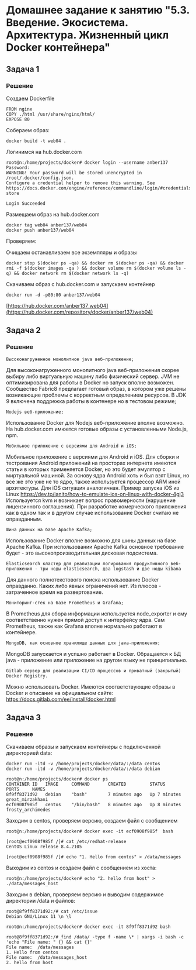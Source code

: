 # Домашнее задание к занятию "5.3. Введение. Экосистема. Архитектура. Жизненный цикл Docker контейнера"

## Задача 1

### Решение

Создаем Dockerfile

	FROM nginx
	COPY ./html /usr/share/nginx/html/
	EXPOSE 80

Собераем образ:

	docker build -t web04 .

Логинимся на hub.docker.com

	root@n:/home/projects/docker# docker login --username anber137
	Password:
	WARNING! Your password will be stored unencrypted in /root/.docker/config.json.
	Configure a credential helper to remove this warning. See
	https://docs.docker.com/engine/reference/commandline/login/#credentials-store

	Login Succeeded

Размещаем образ на hub.docker.com

	docker tag web04 anber137/web04
	docker push anber137/web04

Проверяем:

Очищаем останавливаем все экземпляры и образы

	docker stop $(docker ps -qa) && docker rm $(docker ps -qa) && docker rmi -f $(docker images -qa ) && docker volume rm $(docker volume ls -q) && docker network rm $(docker network ls -q)

Скачиваем образ с hub.docker.com и запускаем контейнер

	docker run -d -p80:80 anber137/web04


[https://hub.docker.com/anber137_web04](https://hub.docker.com/repository/docker/anber137/web04)


## Задача 2

### Решение

	Высоконагруженное монолитное java веб-приложение;

Для высоконагруженного монолитного java веб-приложения скорее выбиру либо виртуальную машину либо физический сервер.
JVM не оптимизирована для работы в Docker но запуск вполне возможен. Сообщество Fabric8 предлагает готовый образ,
в котором уже решены возникающие проблемы с корректным определением ресурсов. В JDK 9 включена поддрежка работы в контенере но в тестовом режиме;

	Nodejs веб-приложение;

Использование Docker для Nodejs веб-приложение вполне возможно. На hub.docker.com имюется готовые образы с установленными Node.js, npm.

	Мобильное приложение c версиями для Android и iOS;

Мобильное приложение c версиями для Android и iOS. Для сборки и тестрования Android приложений на просторах интернета имеются статьи в которых применяется Docker, но это будет эмулятор с миртуальной машиной. За основу ядра Android хоть и был взят Linux, но все же это уже не то ядро, также используется процессор ARM иной архитектуры. Для iOS ситуация аналогичная.
Пример запуска iOS из Linux https://dev.to/ianito/how-to-emulate-ios-on-linux-with-docker-4gj3 Используется kvm и возникает вопрос правомерности (нарушение лицензинного соглашения). При разработке комерческого приложения как в одном так и в другом случае использование Docker считаю не оправданным.

	Шина данных на базе Apache Kafka;

Использование Docker вполне возможно для шины данных на базе Apache Kafka. При использовании Apache Kafka основное требование будет - это высокопроизводительная дисковая подсистема.

	Elasticsearch кластер для реализации логирования продуктивного веб-приложения - три ноды elasticsearch, два logstash и две ноды kibana

Для данного полнотекстового поиска использование Docker оправданно. Каких либо явных ограничений нет. Из плюсов - затраченное время на развертование.

	Мониторинг-стек на базе Prometheus и Grafana; 

В Prometheus для сбора информации используется node_exporter и ему соответственно нужен прямой доступ к интерфейсу ядра.
Сам Prometheus, также как Grafana вполне нормально работают в контейнере. 

	MongoDB, как основное хранилище данных для java-приложения;

MongoDB запускается и успшно работает в Docker. Обращается к БД java - приложение или приложение на другом языку не принципиально.

	Gitlab сервер для реализации CI/CD процессов и приватный (закрытый) Docker Registry.

Можно использовать Docker. Имеются соответствующие образы в Docker и описание на официальном сайте: https://docs.gitlab.com/ee/install/docker.html

## Задача 3

### Решение

Скачиваем образы и запускаем контейнеры с подключенной директорией data:

	docker run -itd -v /home/projects/docker/data/:/data centos
	docker run -itd -v /home/projects/docker/data/:/data debian

	root@n:/home/projects/docker# docker ps
	CONTAINER ID   IMAGE     COMMAND       CREATED         STATUS         PORTS     NAMES
	8f9ff8371d92   debian    "bash"        7 minutes ago   Up 7 minutes             great_mirzakhani
	ecf0908f985f   centos    "/bin/bash"   8 minutes ago   Up 8 minutes             frosty_archimedes

Заходим в centos, проверяем версию, создаем файл с сообщением

	root@n:/home/projects/docker# docker exec -it ecf0908f985f  bash

	[root@ecf0908f985f /]# cat /etc/redhat-release
	CentOS Linux release 8.4.2105

	[root@ecf0908f985f /]# echo "1. Hello from centos" > /data/messages

Выходим из centos и создаем файл с сообщением из хоста:

	root@n:/home/projects/docker# echo "2. hello from host" > ./data/messages_host

Заходим в debian, проверяем версию и выводим содержимое директории /data и файлов:

	root@8f9ff8371d92:/# cat /etc/issue
	Debian GNU/Linux 11 \n \l

	root@n:/home/projects/docker# docker exec -it 8f9ff8371d92 bash

	root@8f9ff8371d92:/# find /data/ -type f -name \* | xargs -i bash -c 'echo "File name: " {} && cat {}'
	File name:  /data/messages
	1. Hello from centos
	File name:  /data/messages_host
	2. hello from host


